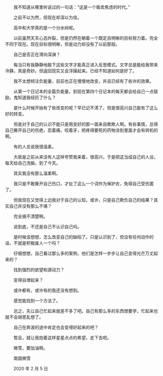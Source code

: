 　　我不知道从哪里听说过的一句话：“这是一个贩卖焦虑的时代。”

　　之前不以为然，但现在却深以为信。

　　高中和大学真的是一个分水岭呢。

　　以前虽然天天心态炸裂，但是仍然在朝着一个既定且明晰的目标努力着。完全不同于现在。现在目标很明晰，但是动力却没有了以前那般。

　　自己是否正在滑向深渊？

　　每当只有我静静地敲下这些文字才能真正进入反思模式。文字总是能给我带来冷静。真是奇妙。但返回现实又会浮躁起来。已经不知道如何是好了。

　　我不太想倾注负能量，目前也正在慢慢地改变，并且已经有了些许的效果。

　　从第一个日记本的全篇负能量，到现在第四个日记本的每天都会给自己一点鼓励，鬼知道我经历了什么？

　　是什么时候开始有了些改变的呢？早已记不清了。但是很高兴自己能有了这么好的转变。

　　但是对于自己的认识不能只是用变好的那一面来自欺欺人啊。有些事情，总得自己撕开自己的伤疤，忍着痛，咬着牙，把疼得要死的药物涂到里面才会有转机的啊。

　　有的人总说我很温柔。

　　大抵是之前从来没有人这样夸赞我来着，很高兴，于是把这当成自己的人设，每天给自己洗脑，到了今天。

　　其实我没有那么温柔啊。

　　我只是不敢撕开自己伤口，才扯了这么一个词作为保护衣，免得自己受伤罢了。

　　但我现在又觉得上边我对于自己的认知，或许，只是自己欺负自己的结果？其实自己并没有那么不堪？

　　完全搞不清楚啊。

　　说到底，不还是自己不认识自己吗。

　　是时候该想想，怎么改变自己的缺陷了。只是认识到了，但没有任何动作的话，不就是积极废人一个吗？

　　仔细想想，自己看过那么多的案例，他们是怎样一步步让自己变得光芒万丈起来的？

　　找到强烈的欲望和源动力？

　　变得自律起来？

　　或许都有，或许有的我还没有想到。

　　感觉能找到一个方法了。

　　总之，先让自己忙起来就差不多了吧。自己有那么多的东西想要学，忙起来也就不会胡思乱想了。

　　自己在奔波的途中肯定也会变得好起来的吧？

　　暂且，就让我抱着这样星星点点的希望，走下去吧。

　　微雪，要加油啊。



　　南国微雪

　　2020 年 2 月 5 日

